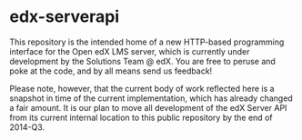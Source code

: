 edx-serverapi
=============

This repository is the intended home of a new HTTP-based programming interface for the Open edX LMS server, which is currently under development by the Solutions Team @ edX.  You are free to peruse and poke at the code, and by all means send us feedback!  

Please note, however, that the current body of work reflected here is a snapshot in time of the current implementation, which has already changed a fair amount.  It is our plan to move all development of the edX Server API from its current internal location to this public repository by the end of 2014-Q3.
